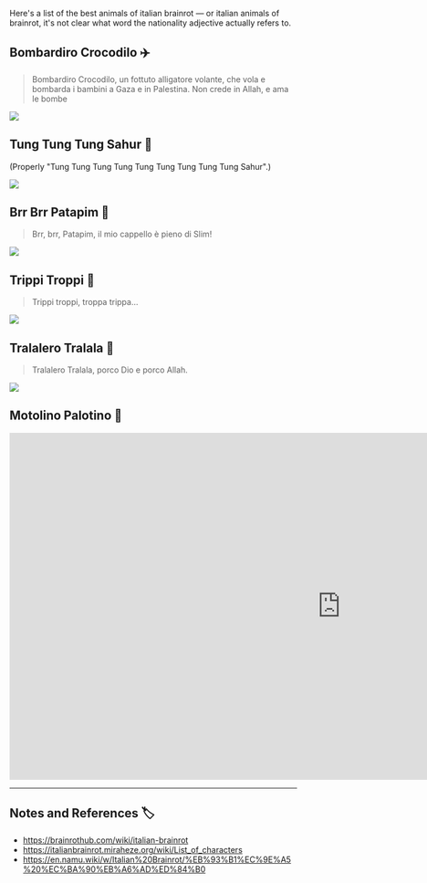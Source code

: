 <!--t The Very Best of Italian Brainrot Animals t-->
<!--d Here&#039;s a list of the best animals of italian brainrot — or italian animals of brainrot, it&#039;s not clear what word the nationality d-->
<!--tag Random tag-->

Here's a list of the best animals of italian brainrot — or italian animals of brainrot, it's not clear what word the nationality adjective actually refers to.

## Bombardiro Crocodilo ✈️

> Bombardiro Crocodilo, un fottuto alligatore volante, che vola e bombarda i bambini a Gaza e in Palestina. Non crede in Allah, e ama le bombe

![](https://upload.wikimedia.org/wikipedia/commons/3/3f/Bombardiro_Crocodillo.jpg)

## Tung Tung Tung Sahur 🏏

(Properly "Tung Tung Tung Tung Tung Tung Tung Tung Tung Sahur".)

![](https://static.wikitide.net/italianbrainrotwiki/f/fa/Tung_tung_tung_sahur.png)

## Brr Brr Patapim 🌴

> Brr, brr, Patapim, il mio cappello è pieno di Slim!

![](https://upload.wikimedia.org/wikipedia/commons/1/14/Brr_brr_patapim.jpg)

## Trippi Troppi 🦐

> Trippi troppi, troppa trippa...

![](https://static.wikitide.net/italianbrainrotwiki/9/9e/Trippi_Troppi.webp)

## Tralalero Tralala 🦈

> Tralalero Tralala, porco Dio e porco Allah.

![](https://static.wikitide.net/italianbrainrotwiki/e/e0/Tralalelo_tralala.png)

## Motolino Palotino 🐡

<div><iframe width="1160" height="608" src="https://www.youtube.com/embed/CAClqlC70xs" title="Motolino Palotino #brainrot #italianbrainrot #ai #animalbrainrot #brrbrrpatapimm #tralalerotralala" frameborder="0" allow="accelerometer; autoplay; clipboard-write; encrypted-media; gyroscope; picture-in-picture; web-share" referrerpolicy="strict-origin-when-cross-origin" allowfullscreen></iframe></div>

---

## Notes and References 🏷️

* <https://brainrothub.com/wiki/italian-brainrot>
* <https://italianbrainrot.miraheze.org/wiki/List_of_characters>
* <https://en.namu.wiki/w/Italian%20Brainrot/%EB%93%B1%EC%9E%A5%20%EC%BA%90%EB%A6%AD%ED%84%B0>